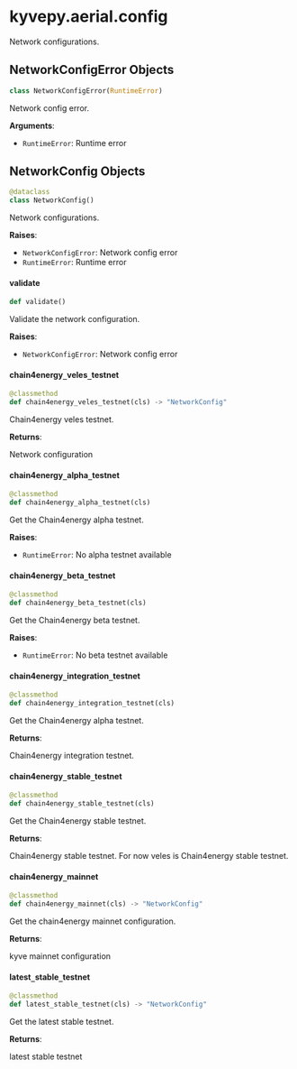 <a id="kyvepy.aerial.config"></a>

# kyvepy.aerial.config

Network configurations.

<a id="kyvepy.aerial.config.NetworkConfigError"></a>

## NetworkConfigError Objects

```python
class NetworkConfigError(RuntimeError)
```

Network config error.

**Arguments**:

- `RuntimeError`: Runtime error

<a id="kyvepy.aerial.config.NetworkConfig"></a>

## NetworkConfig Objects

```python
@dataclass
class NetworkConfig()
```

Network configurations.

**Raises**:

- `NetworkConfigError`: Network config error
- `RuntimeError`: Runtime error

<a id="kyvepy.aerial.config.NetworkConfig.validate"></a>

#### validate

```python
def validate()
```

Validate the network configuration.

**Raises**:

- `NetworkConfigError`: Network config error

<a id="kyvepy.aerial.config.NetworkConfig.chain4energy_veles_testnet"></a>

#### chain4energy`_`veles`_`testnet

```python
@classmethod
def chain4energy_veles_testnet(cls) -> "NetworkConfig"
```

Chain4energy veles testnet.

**Returns**:

Network configuration

<a id="kyvepy.aerial.config.NetworkConfig.chain4energy_alpha_testnet"></a>

#### chain4energy`_`alpha`_`testnet

```python
@classmethod
def chain4energy_alpha_testnet(cls)
```

Get the Chain4energy alpha testnet.

**Raises**:

- `RuntimeError`: No alpha testnet available

<a id="kyvepy.aerial.config.NetworkConfig.chain4energy_beta_testnet"></a>

#### chain4energy`_`beta`_`testnet

```python
@classmethod
def chain4energy_beta_testnet(cls)
```

Get the Chain4energy beta testnet.

**Raises**:

- `RuntimeError`: No beta testnet available

<a id="kyvepy.aerial.config.NetworkConfig.chain4energy_integration_testnet"></a>

#### chain4energy`_`integration`_`testnet

```python
@classmethod
def chain4energy_integration_testnet(cls)
```

Get the Chain4energy alpha testnet.

**Returns**:

Chain4energy integration testnet.

<a id="kyvepy.aerial.config.NetworkConfig.chain4energy_stable_testnet"></a>

#### chain4energy`_`stable`_`testnet

```python
@classmethod
def chain4energy_stable_testnet(cls)
```

Get the Chain4energy stable testnet.

**Returns**:

Chain4energy stable testnet. For now veles is Chain4energy stable testnet.

<a id="kyvepy.aerial.config.NetworkConfig.chain4energy_mainnet"></a>

#### chain4energy`_`mainnet

```python
@classmethod
def chain4energy_mainnet(cls) -> "NetworkConfig"
```

Get the chain4energy mainnet configuration.

**Returns**:

kyve mainnet configuration

<a id="kyvepy.aerial.config.NetworkConfig.latest_stable_testnet"></a>

#### latest`_`stable`_`testnet

```python
@classmethod
def latest_stable_testnet(cls) -> "NetworkConfig"
```

Get the latest stable testnet.

**Returns**:

latest stable testnet

